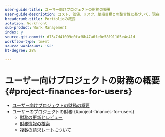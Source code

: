 ```yaml
---
user-guide-title: ユーザー向けプロジェクトの財務の概要
user-guide-description: コスト、価値、リスク、組織目標との整合性に基づいて、現在のプロジェクトと提案されたプロジェクトに優先順位を付ける方法を説明します。
breadcrumb-title: Portfolioの概要
solution: Workfront
sub-product: Work Management
index: y
source-git-commit: d7347d41099e0faf6b47a6fe0e58091105e4e41d
workflow-type: tm+mt
source-wordcount: '52'
ht-degree: 28%

---
```




# ユーザー向けプロジェクトの財務の概要 {#project-finances-for-users}

+ [ユーザー向けプロジェクトの財務の概要](overview.md)
+ ユーザーのプロジェクトの財務 {#project-finances-for-users}
   + [財務の更新とレビュー](update-and-review-finances.md)
   + [財務情報の検索](find-financial-information.md)
   + [複数の請求レートについて](multiple-billing-rates.md)

